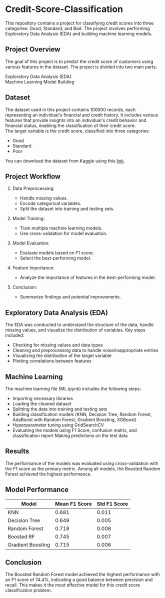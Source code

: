 # Credit-Score-Classification

This repository contains a project for classifying credit scores into three categories: Good, Standard, and Bad. The project involves performing Exploratory Data Analysis (EDA) and building machine learning models.

## Project Overview
The goal of this project is to predict the credit score of customers using various features in the dataset. The project is divided into two main parts:

Exploratory Data Analysis (EDA)   
Machine Learning Model Building

## Dataset

The dataset used in this project contains 100000 records, each representing an individual's financial and credit history. It includes various features that provide insights into an individual's credit behavior and financial status, enabling the classification of their credit score.   
The target variable is the credit score, classified into three categories:

* Good
* Standard
* Poor

You can download the dataset from Kaggle using this [link](https://www.kaggle.com/datasets/parisrohan/credit-score-classification/data).

## Project Workflow
1. Data Preprocessing:
   - Handle missing values.
   - Encode categorical variables.
   - Split the dataset into training and testing sets.
  
2. Model Training:
   - Train multiple machine learning models.
   - Use cross-validation for model evaluation.
  
3. Model Evaluation:
   - Evaluate models based on F1 score.
   - Select the best-performing model.

4. Feature Importance:
   - Analyze the importance of features in the best-performing model.

5. Conclusion:
   - Summarize findings and potential improvements.

## Exploratory Data Analysis (EDA)
The EDA was conducted to understand the structure of the data, handle missing values, and visualize the distribution of variables. Key steps included:

* Checking for missing values and data types
* Cleaning and preprocessing data to handle noise/inappropriate entries
* Visualizing the distribution of the target variable
* Plotting correlations between features

## Machine Learning
The machine learning file (ML.ipynb) includes the following steps:
* Importing necessary libraries
* Loading the cleaned dataset
* Splitting the data into training and testing sets
* Building classification models (KNN, Decision Tree, Random Forest, AdaBoost with Random Forest, Gradient Boosting,  XGBoost)
* Hyperparameter tuning using GridSearchCV
* Evaluating the models using F1 Score, confusion matrix, and classification report
  Making predictions on the test data

## Results
The performance of the models was evaluated using cross-validation with the F1 score as the primary metric. Among all models, the Boosted Random Forest achieved the highest performance.

## Model Performance

|Model |	Mean F1 Score |	Std F1 Score
|----- | -------------- | ------------ |
|KNN |	0.681 |	0.011 |
|Decision Tree |	0.649 |	0.005 |
|Random Forest |	0.718 |	0.008 |
|Boosted RF |	0.745 |	0.007 |
|Gradient Boosting |	0.715 |	0.006 |

## Conclusion
The Boosted Random Forest model achieved the highest performance with an F1 score of 74.4%, indicating a good balance between precision and recall. This makes it the most effective model for this credit score classification problem.
